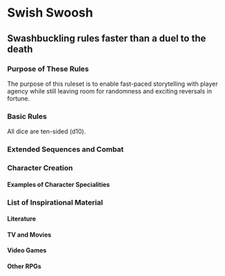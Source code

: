 # Swish Swoosh

## Swashbuckling rules faster than a duel to the death

### Purpose of These Rules

The purpose of this ruleset is to enable fast-paced storytelling with player agency while still leaving room for randomness and exciting reversals in fortune.

### Basic Rules

All dice are ten-sided (d10). 

### Extended Sequences and Combat

### Character Creation

#### Examples of Character Specialities

### List of Inspirational Material

#### Literature

#### TV and Movies

#### Video Games

#### Other RPGs
